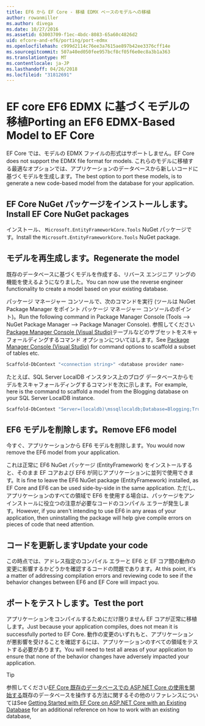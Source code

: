 ```yaml
---
title: EF6 から EF Core - 移植 EDMX ベースのモデルへの移植
author: rowanmiller
ms.author: divega
ms.date: 10/27/2016
ms.assetid: 63003709-f1ec-4bdc-8083-65a60c4826d2
uid: efcore-and-ef6/porting/port-edmx
ms.openlocfilehash: c999d2114c76ee3a7615ae897b42ee3376cff14e
ms.sourcegitcommit: 507a40ed050fee957bcf8cf05f6e0ec8a3b1a363
ms.translationtype: MT
ms.contentlocale: ja-JP
ms.lasthandoff: 04/26/2018
ms.locfileid: "31812691"
---
```

# <a name="porting-an-ef6-edmx-based-model-to-ef-core"></a><span data-ttu-id="561d2-102">EF core EF6 EDMX に基づくモデルの移植</span><span class="sxs-lookup"><span data-stu-id="561d2-102">Porting an EF6 EDMX-Based Model to EF Core</span></span>

<span data-ttu-id="561d2-103">EF Core では、モデルの EDMX ファイルの形式はサポートしません。</span><span class="sxs-lookup"><span data-stu-id="561d2-103">EF Core does not support the EDMX file format for models.</span></span> <span data-ttu-id="561d2-104">これらのモデルに移植する最適なオプションでは、アプリケーションのデータベースから新しいコードに基づくモデルを生成します。</span><span class="sxs-lookup"><span data-stu-id="561d2-104">The best option to port these models, is to generate a new code-based model from the database for your application.</span></span>

## <a name="install-ef-core-nuget-packages"></a><span data-ttu-id="561d2-105">EF Core NuGet パッケージをインストールします。</span><span class="sxs-lookup"><span data-stu-id="561d2-105">Install EF Core NuGet packages</span></span>

<span data-ttu-id="561d2-106">インストール、 `Microsoft.EntityFrameworkCore.Tools` NuGet パッケージです。</span><span class="sxs-lookup"><span data-stu-id="561d2-106">Install the `Microsoft.EntityFrameworkCore.Tools` NuGet package.</span></span>

## <a name="regenerate-the-model"></a><span data-ttu-id="561d2-107">モデルを再生成します。</span><span class="sxs-lookup"><span data-stu-id="561d2-107">Regenerate the model</span></span>

<span data-ttu-id="561d2-108">既存のデータベースに基づくモデルを作成する、リバース エンジニア リングの機能を使えるようになりました。</span><span class="sxs-lookup"><span data-stu-id="561d2-108">You can now use the reverse engineer functionality to create a model based on your existing database.</span></span>

<span data-ttu-id="561d2-109">パッケージ マネージャー コンソールで、次のコマンドを実行 (ツールは NuGet Package Manager をポイント パッケージ マネージャー コンソールのポイント)。</span><span class="sxs-lookup"><span data-stu-id="561d2-109">Run the following command in Package Manager Console (Tools –> NuGet Package Manager –> Package Manager Console).</span></span> <span data-ttu-id="561d2-110">参照してください[Package Manager Console (Visual Studio)](../../core/miscellaneous/cli/powershell.md)テーブルなどのサブセットをスキャフォールディングするコマンド オプションについてはします。</span><span class="sxs-lookup"><span data-stu-id="561d2-110">See [Package Manager Console (Visual Studio)](../../core/miscellaneous/cli/powershell.md) for command options to scaffold a subset of tables etc.</span></span>

``` powershell
Scaffold-DbContext "<connection string>" <database provider name>
```

<span data-ttu-id="561d2-111">たとえば、SQL Server LocalDB インスタンス上のブログ データベースからモデルをスキャフォールディングするコマンドを次に示します。</span><span class="sxs-lookup"><span data-stu-id="561d2-111">For example, here is the command to scaffold a model from the Blogging database on your SQL Server LocalDB instance.</span></span>

``` powershell
Scaffold-DbContext "Server=(localdb)\mssqllocaldb;Database=Blogging;Trusted_Connection=True;" Microsoft.EntityFrameworkCore.SqlServer
```

## <a name="remove-ef6-model"></a><span data-ttu-id="561d2-112">EF6 モデルを削除します。</span><span class="sxs-lookup"><span data-stu-id="561d2-112">Remove EF6 model</span></span>

<span data-ttu-id="561d2-113">今すぐ、アプリケーションから EF6 モデルを削除します。</span><span class="sxs-lookup"><span data-stu-id="561d2-113">You would now remove the EF6 model from your application.</span></span>

<span data-ttu-id="561d2-114">これは正常に EF6 NuGet パッケージ (EntityFramework) をインストールすると、そのまま EF コアおよび EF6 が同じアプリケーションに並列で使用できます。</span><span class="sxs-lookup"><span data-stu-id="561d2-114">It is fine to leave the EF6 NuGet package (EntityFramework) installed, as EF Core and EF6 can be used side-by-side in the same application.</span></span> <span data-ttu-id="561d2-115">ただし、アプリケーションのすべての領域で EF6 を使用する場合は、パッケージをアンインストールに役立つの注意が必要なコードのコンパイル エラーが発生します。</span><span class="sxs-lookup"><span data-stu-id="561d2-115">However, if you aren't intending to use EF6 in any areas of your application, then uninstalling the package will help give compile errors on pieces of code that need attention.</span></span>

## <a name="update-your-code"></a><span data-ttu-id="561d2-116">コードを更新します</span><span class="sxs-lookup"><span data-stu-id="561d2-116">Update your code</span></span>

<span data-ttu-id="561d2-117">この時点では、アドレス指定のコンパイル エラーと EF6 と EF コア間の動作の変更に影響するかどうかを確認するコードの問題であります。</span><span class="sxs-lookup"><span data-stu-id="561d2-117">At this point, it's a matter of addressing compilation errors and reviewing code to see if the behavior changes between EF6 and EF Core will impact you.</span></span>

## <a name="test-the-port"></a><span data-ttu-id="561d2-118">ポートをテストします。</span><span class="sxs-lookup"><span data-stu-id="561d2-118">Test the port</span></span>

<span data-ttu-id="561d2-119">アプリケーションをコンパイルするためにだけ限りません EF コアが正常に移植します。</span><span class="sxs-lookup"><span data-stu-id="561d2-119">Just because your application compiles, does not mean it is successfully ported to EF Core.</span></span> <span data-ttu-id="561d2-120">動作の変更のいずれもと、アプリケーションが悪影響を受けることを確認するには、アプリケーションのすべての領域をテストする必要があります。</span><span class="sxs-lookup"><span data-stu-id="561d2-120">You will need to test all areas of your application to ensure that none of the behavior changes have adversely impacted your application.</span></span>

> [!TIP]
> <span data-ttu-id="561d2-121">参照してください[EF Core 既存のデータベースでの ASP.NET Core の使用を開始する](xref:core/get-started/aspnetcore/existing-db)既存のデータベースを操作する方法に関するその他のリファレンスについては</span><span class="sxs-lookup"><span data-stu-id="561d2-121">See [Getting Started with EF Core on ASP.NET Core with an Existing Database](xref:core/get-started/aspnetcore/existing-db) for an additional reference on how to work with an existing database,</span></span> 
